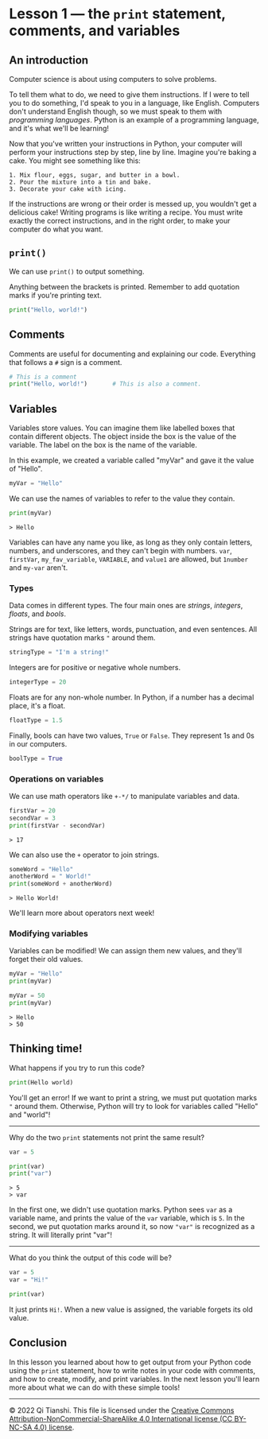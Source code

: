 # Lesson 1 — the `print` statement, comments, and variables

## An introduction
Computer science is about using computers to solve problems.

To tell them what to do, we need to give them instructions. If I were to tell you to do something, I'd speak to you in a language, like English. Computers don't understand English though, so we must speak to them with *programming languages*. Python is an example of a programming language, and it's what we'll be learning!

Now that you've written your instructions in Python, your computer will perform your instructions step by step, line by line. Imagine you're baking a cake. You might see something like this:

```
1. Mix flour, eggs, sugar, and butter in a bowl.
2. Pour the mixture into a tin and bake.
3. Decorate your cake with icing.
```

If the instructions are wrong or their order is messed up, you wouldn't get a delicious cake! Writing programs is like writing a recipe. You must write exactly the correct instructions, and in the right order, to make your computer do what you want.

## `print()`
We can use `print()` to output something.

Anything between the brackets is printed. Remember to add quotation marks if you're printing text.

```Python
print("Hello, world!")
```

## Comments
Comments are useful for documenting and explaining our code. Everything that follows a `#` sign is a comment.

```Python
# This is a comment
print("Hello, world!")       # This is also a comment.
```

## Variables
Variables store values. You can imagine them like labelled boxes that contain different objects. The object inside the box is the value of the variable. The label on the box is the name of the variable.

In this example, we created a variable called "myVar" and gave it the value of "Hello".

```Python
myVar = "Hello"
```

We can use the names of variables to refer to the value they contain.

```Python
print(myVar)
```

```
> Hello
```

Variables can have any name you like, as long as they only contain letters, numbers, and underscores, and they can't begin with numbers. `var`, `firstVar`, `my_fav_variable`, `VARIABLE`, and `value1` are allowed, but `1number` and `my-var` aren't.

### Types
Data comes in different types. The four main ones are *strings*, *integers*, *floats*, and *bools*.

Strings are for text, like letters, words, punctuation, and even sentences. All strings have quotation marks `"` around them.

```Python
stringType = "I'm a string!"
```

Integers are for positive or negative whole numbers.

```Python
integerType = 20
```

Floats are for any non-whole number. In Python, if a number has a decimal place, it's a float.

```Python
floatType = 1.5
```

Finally, bools can have two values, `True` or `False`. They represent 1s and 0s in our computers.

```Python
boolType = True
```

### Operations on variables
We can use math operators like `+-*/` to manipulate variables and data.

```Python
firstVar = 20
secondVar = 3
print(firstVar - secondVar)
```

```
> 17
```

We can also use the `+` operator to join strings.

```Python
someWord = "Hello"
anotherWord = " World!"
print(someWord + anotherWord)
```

```
> Hello World!
```

We'll learn more about operators next week!

### Modifying variables
Variables can be modified! We can assign them new values, and they'll forget their old values.

```Python
myVar = "Hello"
print(myVar)

myVar = 50
print(myVar)
```

```
> Hello
> 50
```

## Thinking time!
What happens if you try to run this code?

```Python
print(Hello world)
```

You'll get an error! If we want to print a string, we must put quotation marks `"` around them. Otherwise, Python will try to look for variables called "Hello" and "world"!

---

Why do the two `print` statements not print the same result?

```Python
var = 5

print(var)
print("var")
```

```
> 5
> var
```

In the first one, we didn't use quotation marks. Python sees `var` as a variable name, and prints the value of the `var` variable, which is `5`. In the second, we put quotation marks around it, so now `"var"` is recognized as a string. It will literally print "var"!

---

What do you think the output of this code will be?

```Python
var = 5
var = "Hi!"

print(var)
```

It just prints `Hi!`. When a new value is assigned, the variable forgets its old value.

## Conclusion
In this lesson you learned about how to get output from your Python code using the `print` statement, how to write notes in your code with comments, and how to create, modify, and print variables. In the next lesson you'll learn more about what we can do with these simple tools!

---
© 2022 Qi Tianshi. This file is licensed under the [Creative Commons Attribution-NonCommercial-ShareAlike 4.0 International license (CC BY-NC-SA 4.0) license](https://creativecommons.org/licenses/by-nc-sa/4.0/).
